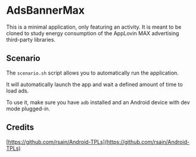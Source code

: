 # AdsBannerMax

This is a minimal application, only featuring an activity. It is meant to be
cloned to study energy consumption of the AppLovin MAX advertising third-party libraries.

## Scenario

The `scenario.sh` script allows you to automatically run the application.

It will automatically launch the app and wait a defined amount of time to load ads.

To use it, make sure you have `adb` installed and an Android device with dev mode plugged-in.

## Credits

[https://github.com/rsain/Android-TPLs](https://github.com/rsain/Android-TPLs)
